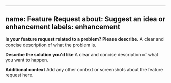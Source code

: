 <!-- === OmniNode:Metadata ===
<!-- metadata_version: 0.1.0 -->
<!-- protocol_version: 0.1.0 -->
<!-- owner: OmniNode Team -->
<!-- copyright: OmniNode Team -->
<!-- schema_version: 0.1.0 -->
<!-- name: feature_request.md -->
<!-- version: 1.0.0 -->
<!-- uuid: e49de561-7880-4802-ab05-ce7a97ff93e0 -->
<!-- author: OmniNode Team -->
<!-- created_at: 2025-05-21T12:41:40.155003 -->
<!-- last_modified_at: 2025-05-21T16:42:46.062655 -->
<!-- description: Stamped by ONEX -->
<!-- state_contract: state_contract://default -->
<!-- lifecycle: active -->
<!-- hash: c4e8a434084cfec5e12998651aff5782dd6f295cd31aaa0bb37776518128d14a -->
<!-- entrypoint: {'type': 'python', 'target': 'feature_request.md'} -->
<!-- runtime_language_hint: python>=3.11 -->
<!-- namespace: onex.stamped.feature_request -->
<!-- meta_type: tool -->
<!-- === /OmniNode:Metadata === -->

<!-- === OmniNode:Metadata ===
<!-- metadata_version: 0.1.0 -->
<!-- protocol_version: 0.1.0 -->
<!-- owner: OmniNode Team -->
<!-- copyright: OmniNode Team -->
<!-- schema_version: 0.1.0 -->
<!-- name: feature_request.md -->
<!-- version: 1.0.0 -->
<!-- uuid: a5a7a7bb-1f4a-475a-84cc-b974887ae5a0 -->
<!-- author: OmniNode Team -->
<!-- created_at: 2025-05-21T12:33:43.429712 -->
<!-- last_modified_at: 2025-05-21T16:39:55.680207 -->
<!-- description: Stamped by ONEX -->
<!-- state_contract: state_contract://default -->
<!-- lifecycle: active -->
<!-- hash: 787c822fa204d350d6cdfb2bf0a22313c98fd3fd8010e4b4ecf1a991b5a4f7df -->
<!-- entrypoint: {'type': 'python', 'target': 'feature_request.md'} -->
<!-- runtime_language_hint: python>=3.11 -->
<!-- namespace: onex.stamped.feature_request -->
<!-- meta_type: tool -->
<!-- === /OmniNode:Metadata === -->

<!-- === OmniNode:Metadata ===
<!-- metadata_version: 0.1.0 -->
<!-- protocol_version: 0.1.0 -->
<!-- owner: OmniNode Team -->
<!-- copyright: OmniNode Team -->
<!-- schema_version: 0.1.0 -->
<!-- name: feature_request.md -->
<!-- version: 1.0.0 -->
<!-- uuid: b089fb0d-4389-4a20-bb34-d09746cd74ba -->
<!-- author: OmniNode Team -->
<!-- created_at: 2025-05-21T09:28:42.658098 -->
<!-- last_modified_at: 2025-05-21T16:24:00.313744 -->
<!-- description: Stamped by ONEX -->
<!-- state_contract: state_contract://default -->
<!-- lifecycle: active -->
<!-- hash: 95cb3242528a1f16e8b2a93797a5ffe4b2c604a5a6ba90c082eba98df208bf86 -->
<!-- entrypoint: {'type': 'python', 'target': 'feature_request.md'} -->
<!-- runtime_language_hint: python>=3.11 -->
<!-- namespace: onex.stamped.feature_request -->
<!-- meta_type: tool -->
<!-- === /OmniNode:Metadata === -->

---
name: Feature Request
about: Suggest an idea or enhancement
labels: enhancement
---

**Is your feature request related to a problem? Please describe.**
A clear and concise description of what the problem is.

**Describe the solution you'd like**
A clear and concise description of what you want to happen.

**Additional context**
Add any other context or screenshots about the feature request here.

